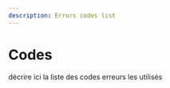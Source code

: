 ```yaml
---
description: Errors codes list
---
```


# Codes

décrire ici la liste des codes erreurs les utilisés
